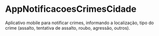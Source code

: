 # AppNotificacoesCrimesCidade
Aplicativo mobile para notificar crimes, informando a localização, tipo do crime (assalto, tentativa de assalto, roubo, agressão, outros).
